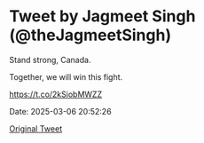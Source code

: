 # Tweet by Jagmeet Singh (@theJagmeetSingh)

Stand strong, Canada. 

Together, we will win this fight.

https://t.co/2kSiobMWZZ

Date: 2025-03-06 20:52:26

[Original Tweet](https://x.com/theJagmeetSingh/status/1897752154590658836)
